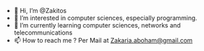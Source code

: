 - 👋 Hi, I’m @Zakitos
- 👀 I’m interested in computer sciences, especially programming. 
- 🌱 I’m currently learning computer sciences, networks and telecommunications
- 📫 How to reach me ? Per Mail at Zakaria.aboham@gmail.com
